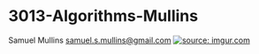 # 3013-Algorithms-Mullins
Samuel Mullins
samuel.s.mullins@gmail.com
<a href="http://imgur.com/DCqrpi8"><img src="http://i.imgur.com/DCqrpi8.jpg" title="source: imgur.com" /></a>
